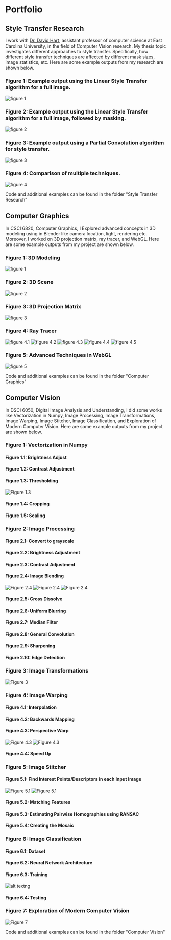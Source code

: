 # Portfolio

## Style Transfer Research

I work with [Dr. David Hart](http://davidhartcv.com), assistant professor of computer science at East Carolina University, in the field of Computer Vision research. My thesis topic investigates different approaches to style transfer. Specifically, how different style transfer techniques are affected by different mask sizes, image statistics, etc. Here are some example outputs from my research are shown below. 

### Figure 1: Example output using the Linear Style Transfer algorithm for a full image.
![figure 1](<Blended image (figure 1).jpg>)

### Figure 2: Example output using the Linear Style Transfer algorithm for a full image, followed by masking.
![figure 2](<Blended image (figure 2).jpg>)

### Figure 3: Example output using a Partial Convolution algorithm for style transfer.
![figure 3](<Blended image (figure 3).jpg>)

### Figure 4: Comparison  of multiple techniques.
![figure 4](<Blended image (figure 4).jpg>)


Code and additional examples can be found in the folder "Style Transfer Research"


## Computer Graphics

In CSCI 6820, Computer Graphics, I Explored advanced concepts in 3D modeling using in Blender like camera location, light, rendering etc. Moreover, I worked on 3D projection matrix, ray tracer, and WebGL. Here are some example outputs from my project are shown below.

### Figure 1: 3D Modeling
![figure 1](<Coffee table.png>)

### Figure 2: 3D Scene
![figure 2](<Furnished house.png>)

### Figure 3: 3D Projection Matrix
![figure 3](<Shape Drawing.png>)

### Figure 4: Ray Tracer
![figure 4.1](Scene_1.png) ![figure 4.2](Scene_2.png) ![figure 4.3](Scene_3.png) ![figure 4.4](Scene_4.png) ![figure 4.5](Scene_5.png)

### Figure 5: Advanced Techniques in WebGL
![figure 5](<Minecraft.png>)


Code and additional examples can be found in the folder "Computer Graphics"


## Computer Vision

In DSCI 6050, Digital Image Analysis and Understanding, I did some works like Vectorization in Numpy, Image Processing, Image Transformations, Image Warping, Image Stitcher, Image Classification, and Exploration of Modern Computer Vision. Here are some example outputs from my project are shown below.

### Figure 1: Vectorization in Numpy
#### Figure 1.1: Brightness Adjust
#### Figure 1.2: Contrast Adjustment
#### Figure 1.3: Thresholding
![Figure 1.3](<Thresholded Cat.png>)
#### Figure 1.4: Cropping
#### Figure 1.5: Scaling


### Figure 2: Image Processing
#### Figure 2.1: Convert to grayscale
#### Figure 2.2: Brightness Adjustment
#### Figure 2.3: Contrast Adjustment
#### Figure 2.4: Image Blending
![Figure 2.4](<Alpha Blend with Single Value.png>) ![Figure 2.4](<Alpha Blend with Mask 1.png>) ![Figure 2.4](<Alpha Blend with Mask 2.png>)
#### Figure 2.5: Cross Dissolve
#### Figure 2.6: Uniform Blurring
#### Figure 2.7: Median Filter
#### Figure 2.8: General Convolution 
#### Figure 2.9: Sharpening
#### Figure 2.10: Edge Detection

### Figure 3: Image Transformations
![Figure 3](Bird0.png)

### Figure 4: Image Warping
#### Figure 4.1: Interpolation
#### Figure 4.2: Backwards Mapping
#### Figure 4.3: Perspective Warp
![Figure 4.3](<tv.png>) ![Figure 4.3](<tv bird.png>)
#### Figure 4.4: Speed Up

### Figure 5: Image Stitcher
#### Figure 5.1: Find Interest Points/Descriptors in each Input Image
![Figure 5.1](<3 Campuses.png>) ![Figure 5.1](<Interest Points or Descriptors.png>)
#### Figure 5.2: Matching Features
#### Figure 5.3: Estimating Pairwise Homographies using RANSAC
#### Figure 5.4: Creating the Mosaic

### Figure 6: Image Classification
#### Figure 6.1: Dataset
#### Figure 6.2: Neural Network Architecture
#### Figure 6.3: Training
![alt text](<Training Loss.png>)ng
#### Figure 6.4: Testing

### Figure 7: Exploration of Modern Computer Vision
![Figure 7](<6. Blended.jpg>)


Code and additional examples can be found in the folder "Computer Vision"